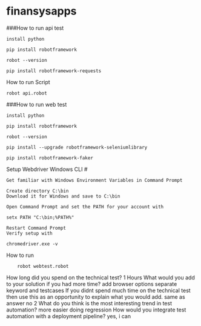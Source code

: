 # finansysapps
###How to run api test
    
    install python 
    
    pip install robotframework
    
    robot --version
        
    pip install robotframework-requests

How to run Script
    
    robot api.robot


###How to run web test
    
    install python 
    
    pip install robotframework

    robot --version
       
    pip install --upgrade robotframework-seleniumlibrary
    
    pip install robotframework-faker

Setup Webdriver 
Windows CLI #

    Get familiar with Windows Environment Variables in Command Prompt
    
    Create directory C:\bin
    Download it for Windows and save to C:\bin
    
    Open Command Prompt and set the PATH for your account with

    setx PATH "C:\bin;%PATH%"

    Restart Command Prompt
    Verify setup with

    chromedriver.exe -v


How to run

        robot webtest.robot
        
How long did you spend on the technical test?
    1 Hours
What would you add to your solution if you had more time?
    add browser options 
    separate keyword and testcases
If you didnt spend much time on the technical test then use this as an opportunity to
explain what you would add.
    same as answer no 2
What do you think is the most interesting trend in test automation?
    more easier doing regression
How would you integrate test automation with a deployment pipeline?
    yes, i can
